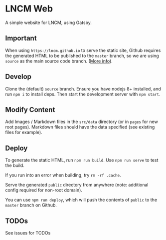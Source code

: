 # LNCM Web

A simple website for LNCM, using Gatsby.

## Important

When using `https://lncm.github.io` to serve the static site, Github requires the generated HTML to be published to the `master` branch, so we are using `source` as the main source code branch. ([More info](https://www.gatsbyjs.org/docs/how-gatsby-works-with-github-pages/)).

## Develop

Clone the (default) `source` branch. Ensure you have nodejs 8+ installed, and run `npm i` to install deps. Then start the development server with `npm start`.

## Modify Content

Add Images / Markdown files in the `src/data` directory (or in `pages` for new root pages). Markdown files should have the data specified (see existing files for example).

## Deploy

To generate the static HTML, run `npm run build`.  Use `npm run serve` to test the build.

If you run into an error when building, try `rm -rf .cache`.

Serve the generated `public` directory from anywhere (note: additional config required for non-root domain).

You can use `npm run deploy`, which will push the contents of `public` to the `master` branch on Github.

## TODOs

See issues for TODOs

